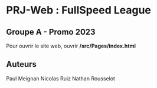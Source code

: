 # PRJ-Web : FullSpeed League
## Groupe A - Promo 2023

Pour ouvrir le site web, ouvrir **/src/Pages/index.html**

## Auteurs

Paul Meignan
Nicolas Ruiz
Nathan Rousselot
